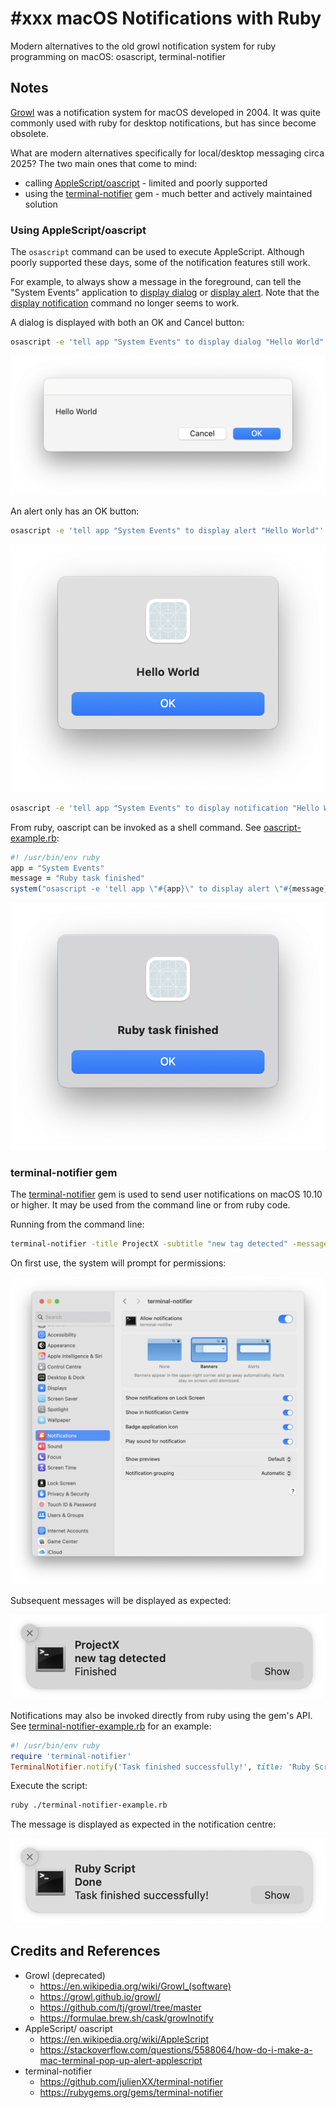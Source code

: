 # #xxx macOS Notifications with Ruby

Modern alternatives to the old growl notification system for ruby programming on macOS: osascript, terminal-notifier

## Notes

[Growl](https://en.wikipedia.org/wiki/Growl_(software)) was a notification system for macOS developed in 2004.
It was quite commonly used with ruby for desktop notifications, but has since become obsolete.

What are modern alternatives specifically for local/desktop messaging circa 2025?
The two main ones that come to mind:

* calling [AppleScript/oascript](https://en.wikipedia.org/wiki/AppleScript) - limited and poorly supported
* using the [terminal-notifier](https://rubygems.org/gems/terminal-notifier) gem - much better and actively maintained solution

### Using AppleScript/oascript

The `osascript` command can be used to execute AppleScript. Although poorly supported these days, some of the notification features still work.

For example, to always show a message in the foreground,
can tell the "System Events" application to
[display dialog](https://developer.apple.com/library/archive/documentation/AppleScript/Conceptual/AppleScriptLangGuide/reference/ASLR_cmds.html#//apple_ref/doc/uid/TP40000983-CH216-SW12)
or [display alert](https://developer.apple.com/library/archive/documentation/AppleScript/Conceptual/AppleScriptLangGuide/reference/ASLR_cmds.html#//apple_ref/doc/uid/TP40000983-CH216-SW11).
Note that the
[display notification](https://developer.apple.com/library/archive/documentation/AppleScript/Conceptual/AppleScriptLangGuide/reference/ASLR_cmds.html#//apple_ref/doc/uid/TP40000983-CH216-SW224)
command no longer seems to work.

A dialog is displayed with both an OK and Cancel button:

```sh
osascript -e 'tell app "System Events" to display dialog "Hello World"'
```

![dialog](assets/oascript-dialog.png)

An alert only has an OK button:

```sh
osascript -e 'tell app "System Events" to display alert "Hello World"'
```

![alert](assets/oascript-alert.png)

```sh
osascript -e 'tell app "System Events" to display notification "Hello World"'
```

From ruby, oascript can be invoked as a shell command.
See [oascript-example.rb](./oascript-example.rb):

```ruby
#! /usr/bin/env ruby
app = "System Events"
message = "Ruby task finished"
system("osascript -e 'tell app \"#{app}\" to display alert \"#{message}\"'")
```

![oascript-ruby](assets/oascript-ruby.png)

### terminal-notifier gem

The [terminal-notifier](https://rubygems.org/gems/terminal-notifier) gem
is used to send user notifications on macOS 10.10 or higher.
It may be used from the command line or from ruby code.

Running from the command line:

```sh
terminal-notifier -title ProjectX -subtitle "new tag detected" -message "Finished"
```

On first use, the system will prompt for permissions:

![terminal-notifier-perms](assets/terminal-notifier-perms.png)

Subsequent messages will be displayed as expected:

![terminal-notifier-cli-msg](assets/terminal-notifier-cli-msg.png)

Notifications may also be invoked directly from ruby using the gem's API.
See [terminal-notifier-example.rb](./terminal-notifier-example.rb) for an example:

```ruby
#! /usr/bin/env ruby
require 'terminal-notifier'
TerminalNotifier.notify('Task finished successfully!', title: 'Ruby Script', subtitle: 'Done')
```

Execute the script:

```sh
ruby ./terminal-notifier-example.rb
```

The message is displayed as expected in the notification centre:

![terminal-notifier-api-msg](assets/terminal-notifier-api-msg.png)

## Credits and References

* Growl (deprecated)
    * <https://en.wikipedia.org/wiki/Growl_(software)>
    * <https://growl.github.io/growl/>
    * <https://github.com/tj/growl/tree/master>
    * <https://formulae.brew.sh/cask/growlnotify>
* AppleScript/ oascript
    * <https://en.wikipedia.org/wiki/AppleScript>
    * <https://stackoverflow.com/questions/5588064/how-do-i-make-a-mac-terminal-pop-up-alert-applescript>
* terminal-notifier
    * <https://github.com/julienXX/terminal-notifier>
    * <https://rubygems.org/gems/terminal-notifier>
